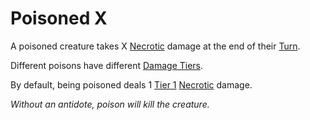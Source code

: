 # Poisoned X

A poisoned creature takes X [Necrotic](../Combat/Damage/Damage%20Types/Necrotic.md) damage at the end of their [Turn](../Core%20Procedures/Turn.md).

Different poisons have different [Damage Tiers](../Combat/Damage/Damage%20Tiers/{Damage%20Tiers}.md).

By default, being poisoned deals 1 [Tier 1](../Combat/Damage/Damage%20Tiers/Tier%201.md) [Necrotic](../Combat/Damage/Damage%20Types/Necrotic.md) damage.

*Without an antidote, poison will kill the creature.*
